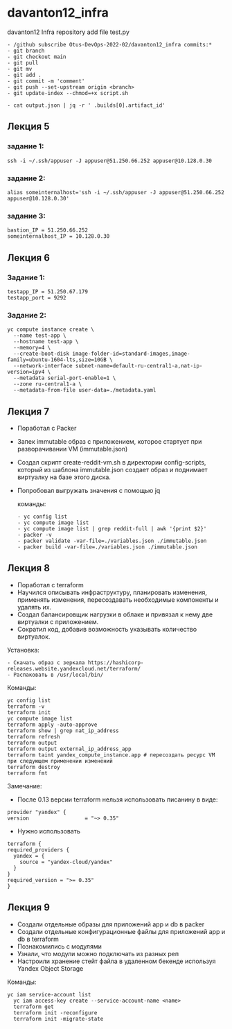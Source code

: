 # davanton12_infra

davanton12 Infra repository
add file test.py
```
- /github subscribe Otus-DevOps-2022-02/davanton12_infra commits:*
- git branch
- git checkout main
- git pull
- git mv
- git add .
- git commit -m 'comment'
- git push --set-upstream origin <branch>
- git update-index --chmod=+x script.sh
```
```
- cat output.json | jq -r ' .builds[0].artifact_id'
```
## Лекция 5

### задание 1:
```
ssh -i ~/.ssh/appuser -J appuser@51.250.66.252 appuser@10.128.0.30
```
### задание 2:
```
alias someinternalhost='ssh -i ~/.ssh/appuser -J appuser@51.250.66.252 appuser@10.128.0.30'
```
### задание 3:
```  
bastion_IP = 51.250.66.252
someinternalhost_IP = 10.128.0.30
```
## Лекция 6

### Задание 1:
```  
testapp_IP = 51.250.67.179
testapp_port = 9292
```
### Задание 2:
```
yc compute instance create \
  --name test-app \
  --hostname test-app \
  --memory=4 \
  --create-boot-disk image-folder-id=standard-images,image-family=ubuntu-1604-lts,size=10GB \
  --network-interface subnet-name=default-ru-central1-a,nat-ip-version=ipv4 \
  --metadata serial-port-enable=1 \
  --zone ru-central1-a \
  --metadata-from-file user-data=./metadata.yaml
```
## Лекция 7

- Поработал с Packer
- Запек immutable образ с приложением, которое стартует при разворачивании VM (immutable.json)
- Создал скрипт create-reddit-vm.sh в директории config-scripts, который из шаблона immutable.json создает образ и поднимает виртуалку на базе этого диска.
- Попробовал выгружать значения с помощью jq
  
  команды:
  ```
  - yc config list
  - yc compute image list
  - yc compute image list | grep reddit-full | awk '{print $2}'
  - packer -v
  - packer validate -var-file=./variables.json ./immutable.json
  - packer build -var-file=./variables.json ./immutable.json
  ```
## Лекция 8

- Поработал с terraform
- Научился описывать инфраструктуру, планировать изменения, применять изменения, пересоздавать необходимые компоненты и удалять их.
- Создал балансировщик нагрузки в облаке и привязал к нему две виртуалки с приложением.
- Сократил код, добавив возможность указывать количество виртуалок.

Установка:
  ```
  - Скачать образ с зеркала https://hashicorp-releases.website.yandexcloud.net/terraform/
  - Распаковать в /usr/local/bin/
  ```

Команды:
  ```
  yc config list
  terraform -v
  terraform init
  yc compute image list
  terraform apply -auto-approve
  terraform show | grep nat_ip_address
  terraform refresh
  terraform output
  terraform output external_ip_address_app
  terraform taint yandex_compute_instance.app # пересоздать ресурс VM при следующем применении изменений
  terraform destroy
  terraform fmt
  ```
  
Замечание:
  - После 0.13 версии terraform нельзя использовать писанину в виде:
  ```
  provider "yandex" {
  version                  = "~> 0.35"
  ```
  - Нужно использовать
  ```
  terraform {
  required_providers {
    yandex = {
      source = "yandex-cloud/yandex"
    }
  }
  required_version = ">= 0.35"
  }
  ```

## Лекция 9

 - Создали отдельные образы для приложений app и db в packer
 - Создали отдельные конфигурационные файлы для приложений app и db в terraform
 - Познакомились с модулями
 - Узнали, что модули можно подключать из разных реп
 - Настроили хранение стейт файла в удаленном бекенде используя Yandex Object Storage

 Команды:
  ```
  yc iam service-account list
	yc iam access-key create --service-account-name <name>
	terraform get
	terraform init -reconfigure
	terraform init -migrate-state
  ```
